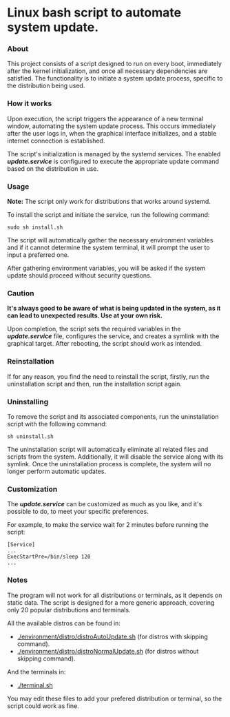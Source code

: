 # Linux bash script to automate system update.

### About
This project consists of a script designed to run on every boot, immediately after the kernel initialization, and once all necessary dependencies are satisfied.
The functionality is to initiate a system update process, specific to the distribution being used.

### How it works
Upon execution, the script triggers the appearance of a new terminal window, automating the system update process. 
This occurs immediately after the user logs in, when the graphical interface initializes, and a stable internet connection is established.

The script's initialization is managed by the systemd services. The enabled _**update.service**_ is configured 
to execute the appropriate update command based on the distribution in use.

### Usage
**Note:** The script only work for distributions that works around systemd.

To install the script and initiate the service, run the following command:
```console
sudo sh install.sh
```
The script will automatically gather the necessary environment variables and 
if it cannot determine the system terminal, it will prompt the user to input a preferred one.

After gathering environment variables, you will be asked if the system update should proceed without security questions.

### Caution

**It's always good to be aware of what is being updated in the system, as it can lead to unexpected results. Use at your own risk.**

Upon completion, the script sets the required variables in the _**update.service**_ file, configures the service, and creates a symlink with the graphical target. After rebooting, the script should work as intended.

### Reinstallation
If for any reason, you find the need to reinstall the script, firstly, run the uninstallation script and then, run the installation script again.

### Uninstalling
To remove the script and its associated components, run the uninstallation script with the following command:
```console
sh uninstall.sh
```
The uninstallation script will automatically eliminate all related files and scripts from the system. Additionally, it will disable the service along with its symlink. Once the uninstallation process is complete, the system will no longer perform automatic updates.

### Customization
The _**update.service**_ can be customized as much as you like, and it's possible to do, to meet your specific preferences.

For example, to make the service wait for 2 minutes before running the script:
```console
[Service]
...
ExecStartPre=/bin/sleep 120
...
```

### Notes
The program will not work for all distributions or terminals, as it depends on static data.
The script is designed for a more generic approach, covering only 20 popular distributions and terminals.

All the available distros can be found in:
 - [./environment/distro/distroAutoUpdate.sh](https://github.com/rafaeltxc/Update-Check/blob/main/environment/distro/distroAutoUpdate.sh) (for distros with skipping command).
 - [./environment/distro/distroNormalUpdate.sh](https://github.com/rafaeltxc/Update-Check/blob/main/environment/distro/distroNormalUpdate.sh) (for distros without skipping command).

And the terminals in:
 - [./terminal.sh](https://github.com/rafaeltxc/Update-Check/blob/main/terminal.sh)

You may edit these files to add your prefered distribution or terminal, so the script could work as fine.
